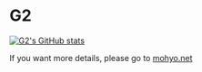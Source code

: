 # G2

[![G2's GitHub stats](https://github-readme-stats.vercel.app/api?username=0V&theme=dracula)](https://github.com/anuraghazra/github-readme-stats)

If you want more details, please go to [mohyo.net](https://mohyo.net)

